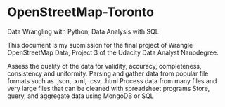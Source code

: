 # OpenStreetMap-Toronto

Data Wrangling with Python, Data Analysis with SQL

This document is my submission for the final project of Wrangle OpenStreetMap Data, Project 3 of the Udacity Data Analyst Nanodegree.

Assess the quality of the data for validity, accuracy, completeness, consistency and uniformity.
Parsing and gather data from popular file formats such as .json, .xml, .csv, .html
Process data from many files and very large files that can be cleaned with spreadsheet programs
Store, query, and aggregate data using MongoDB or SQL
